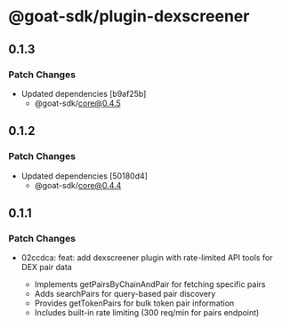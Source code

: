 # @goat-sdk/plugin-dexscreener

## 0.1.3

### Patch Changes

- Updated dependencies [b9af25b]
  - @goat-sdk/core@0.4.5

## 0.1.2

### Patch Changes

- Updated dependencies [50180d4]
  - @goat-sdk/core@0.4.4

## 0.1.1

### Patch Changes

- 02ccdca: feat: add dexscreener plugin with rate-limited API tools for DEX pair data

  - Implements getPairsByChainAndPair for fetching specific pairs
  - Adds searchPairs for query-based pair discovery
  - Provides getTokenPairs for bulk token pair information
  - Includes built-in rate limiting (300 req/min for pairs endpoint)
